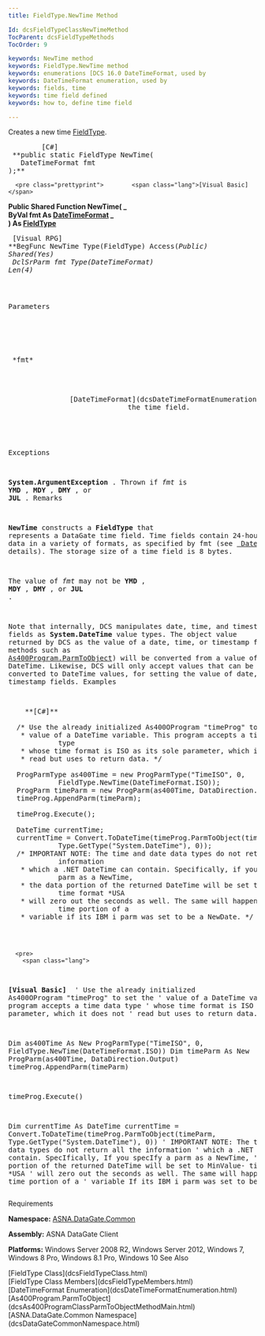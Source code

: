 ```yaml
---
title: FieldType.NewTime Method

Id: dcsFieldTypeClassNewTimeMethod
TocParent: dcsFieldTypeMethods
TocOrder: 9

keywords: NewTime method
keywords: FieldType.NewTime method
keywords: enumerations [DCS 16.0 DateTimeFormat, used by
keywords: DateTimeFormat enumeration, used by
keywords: fields, time
keywords: time field defined
keywords: how to, define time field

---
```


Creates a new time [ FieldType](dcsFieldTypeClass.html).
<pre class="prettyprint">        <span class="lang">[C#]</span>
 **public static FieldType NewTime(<br />   DateTimeFormat fmt<br />);**  </pre>
      <pre class="prettyprint">        <span class="lang">[Visual Basic] </span>
 **Public Shared Function NewTime( _<br />   ByVal fmt As [DateTimeFormat](dcsDateTimeFormatEnumeration.html)       _<br />) As [FieldType](dcsFieldTypeClass.html)**  </pre>
      <pre class="prettyprint">
        <span class="lang">[Visual RPG]</span>
 **BegFunc NewTime Type(FieldType) Access(*Public) Shared(*Yes)<br />   DclSrParm fmt Type(DateTimeFormat) Len(4)** 
      </pre>
      <pre />

Parameters

<dl>
        <dt>
 *fmt* 
        </dt>
        <dd>
          [DateTimeFormat](dcsDateTimeFormatEnumeration.html). The format of 
						the time field.</dd>
</dl>

Exceptions

**System.ArgumentException** . Thrown if *fmt* is **YMD** , **MDY** , **DMY** , or **JUL** .
Remarks

**NewTime** constructs a **FieldType** that represents a DataGate time field. Time fields contain 24-hour clock time data in a variety of formats, as specified by fmt (see [ DateTimeFormat](dcsDateTimeFormatEnumeration.html) for details). The storage size of a time field is 8 bytes. 

The value of *fmt* may not be **YMD** , **MDY** , **DMY** , or **JUL** .

Note that internally, DCS manipulates date, time, and timestamp fields as **System.DateTime** value types. The object value returned by DCS as the value of a date, time, or timestamp field (in methods such as [ As400Program.ParmToObject](dcsAs400ProgramClassParmToObjectMethodMain.html)) will be converted from a value of DateTime. Likewise, DCS will only accept values that can be accurately converted to DateTime values, for setting the value of date, time, or timestamp fields.
Examples

<pre>
   <span class="lang"> **[C#]** 
        </span>
  /* Use the already initialized As400OProgram "timeProg" to set the
   * value of a DateTime variable. This program accepts a time data 
            type
   * whose time format is ISO as its sole parameter, which it does not
   * read but uses to return data. */

  ProgParmType as400Time = new ProgParmType("TimeISO", 0, 
            FieldType.NewTime(DateTimeFormat.ISO));
  ProgParm timeParm = new ProgParm(as400Time, DataDirection.Output);
  timeProg.AppendParm(timeParm);

  timeProg.Execute();

  DateTime currentTime;
  currentTime = Convert.ToDateTime(timeProg.ParmToObject(timeParm, 
            Type.GetType("System.DateTime"), 0));
  /* IMPORTANT NOTE: The time and date data types do not return all the 
            information
   * which a .NET DateTime can contain. Specifically, if you specify a 
            parm as a NewTime,
   * the data portion of the returned DateTime will be set to MinValue- 
            time format *USA
   * will zero out the seconds as well. The same will happen to the 
            time portion of a
   * variable if its IBM i parm was set to be a NewDate. */</pre>
      <pre>
        <span class="lang">
 **[Visual Basic]** 
        </span>
  ' Use the already initialized As400OProgram "timeProg" to set the
  ' value of a DateTime variable. This program accepts a time data type
  ' whose time format is ISO as its sole parameter, which it does not
  ' read but uses to return data.

  Dim as400Time As New ProgParmType("TimeISO", 0, 
            FieldType.NewTime(DateTimeFormat.ISO))
  Dim timeParm As New ProgParm(as400Time, DataDirection.Output)
  timeProg.AppendParm(timeParm)

  timeProg.Execute()

  Dim currentTime As DateTime
  currentTime = Convert.ToDateTime(timeProg.ParmToObject(timeParm, 
            Type.GetType("System.DateTime"), 0))
  ' IMPORTANT NOTE: The time and date data types do not return all the 
            information
  ' which a .NET DateTime can contain. SpecIfically, If you specIfy a parm 
            as a NewTime,
  ' the data portion of the returned DateTime will be set to MinValue- time 
            format *USA
  ' will zero out the seconds as well. The same will happen to the time 
            portion of a
  ' variable If its IBM i parm was set to be a NewDate. </pre>

Requirements

**Namespace:** [ASNA.DataGate.Common](dcsDataGateCommonNamespace.html)

<span> **Assembly:** ASNA DataGate Client</span> 

**Platforms:** Windows Server 2008 R2, Windows Server 2012, Windows 7, Windows 8 Pro, Windows 8.1 Pro, Windows 10
See Also

<dl />
      [FieldType Class](dcsFieldTypeClass.html)
      <br />
      [FieldType Class Members](dcsFieldTypeMembers.html)
      <br />
      [DateTimeFormat Enumeration](dcsDateTimeFormatEnumeration.html)
      <br />
      [As400Program.ParmToObject](dcsAs400ProgramClassParmToObjectMethodMain.html)
      <br />
      [ASNA.DataGate.Common Namespace](dcsDataGateCommonNamespace.html)

